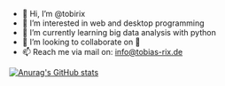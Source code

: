 <!---
tobirix/tobirix is a ✨ special ✨ repository because its `README.md` (this file) appears on your GitHub profile.
You can click the Preview link to take a look at your changes.
--->

- 👋 Hi, I’m @tobirix
- 👀 I’m interested in web and desktop programming
- 🌱 I’m currently learning big data analysis with python
- 💞️ I’m looking to collaborate on 🤔
- 📫 Reach me via mail on: info@tobias-rix.de


[![Anurag's GitHub stats](https://github-readme-stats.vercel.app/api?username=tobirix)](https://github.com/tobirix/github-readme-stats)
